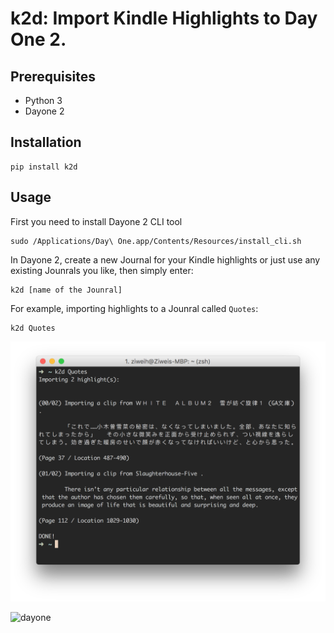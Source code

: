 # k2d: Import Kindle Highlights to Day One 2.

## Prerequisites

* Python 3
* Dayone 2

## Installation

	pip install k2d

## Usage

First you need to install Dayone 2 CLI tool

	sudo /Applications/Day\ One.app/Contents/Resources/install_cli.sh

In Dayone 2, create a new Journal for your Kindle highlights or just use any existing Jounrals you like, then simply enter:

	k2d [name of the Jounral]

For example, importing highlights to a Jounral called `Quotes`:

	k2d Quotes

![terminal](imgs/terminal.png)

![dayone](imgs/dayone.png)